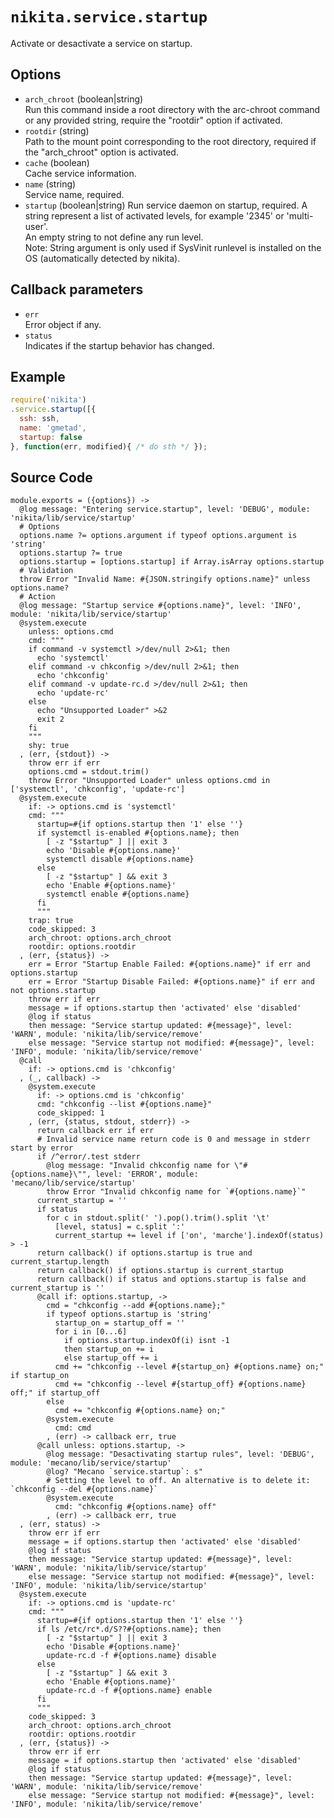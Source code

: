 
# `nikita.service.startup`

Activate or desactivate a service on startup.

## Options

* `arch_chroot` (boolean|string)   
  Run this command inside a root directory with the arc-chroot command or any 
  provided string, require the "rootdir" option if activated.   
* `rootdir` (string)   
  Path to the mount point corresponding to the root directory, required if 
  the "arch_chroot" option is activated.   
* `cache` (boolean)   
  Cache service information.   
* `name` (string)   
  Service name, required.   
* `startup` (boolean|string)
  Run service daemon on startup, required. A string represent a list of activated
  levels, for example '2345' or 'multi-user'.   
  An empty string to not define any run level.   
  Note: String argument is only used if SysVinit runlevel is installed on 
  the OS (automatically detected by nikita).   

## Callback parameters

* `err`   
  Error object if any.   
* `status`   
  Indicates if the startup behavior has changed.   

## Example

```js
require('nikita')
.service.startup([{
  ssh: ssh,
  name: 'gmetad',
  startup: false
}, function(err, modified){ /* do sth */ });
```

## Source Code

    module.exports = ({options}) ->
      @log message: "Entering service.startup", level: 'DEBUG', module: 'nikita/lib/service/startup'
      # Options
      options.name ?= options.argument if typeof options.argument is 'string'
      options.startup ?= true
      options.startup = [options.startup] if Array.isArray options.startup
      # Validation
      throw Error "Invalid Name: #{JSON.stringify options.name}" unless options.name?
      # Action
      @log message: "Startup service #{options.name}", level: 'INFO', module: 'nikita/lib/service/startup'
      @system.execute
        unless: options.cmd
        cmd: """
        if command -v systemctl >/dev/null 2>&1; then
          echo 'systemctl'
        elif command -v chkconfig >/dev/null 2>&1; then
          echo 'chkconfig'
        elif command -v update-rc.d >/dev/null 2>&1; then
          echo 'update-rc'
        else
          echo "Unsupported Loader" >&2
          exit 2
        fi
        """
        shy: true
      , (err, {stdout}) ->
        throw err if err
        options.cmd = stdout.trim()
        throw Error "Unsupported Loader" unless options.cmd in ['systemctl', 'chkconfig', 'update-rc']
      @system.execute
        if: -> options.cmd is 'systemctl'
        cmd: """
          startup=#{if options.startup then '1' else ''}
          if systemctl is-enabled #{options.name}; then
            [ -z "$startup" ] || exit 3
            echo 'Disable #{options.name}'
            systemctl disable #{options.name}
          else
            [ -z "$startup" ] && exit 3
            echo 'Enable #{options.name}'
            systemctl enable #{options.name}
          fi
          """
        trap: true
        code_skipped: 3
        arch_chroot: options.arch_chroot
        rootdir: options.rootdir
      , (err, {status}) ->
        err = Error "Startup Enable Failed: #{options.name}" if err and options.startup
        err = Error "Startup Disable Failed: #{options.name}" if err and not options.startup
        throw err if err
        message = if options.startup then 'activated' else 'disabled'
        @log if status
        then message: "Service startup updated: #{message}", level: 'WARN', module: 'nikita/lib/service/remove'
        else message: "Service startup not modified: #{message}", level: 'INFO', module: 'nikita/lib/service/remove'
      @call
        if: -> options.cmd is 'chkconfig'
      , (_, callback) ->
        @system.execute
          if: -> options.cmd is 'chkconfig'
          cmd: "chkconfig --list #{options.name}"
          code_skipped: 1
        , (err, {status, stdout, stderr}) ->
          return callback err if err
          # Invalid service name return code is 0 and message in stderr start by error
          if /^error/.test stderr
            @log message: "Invalid chkconfig name for \"#{options.name}\"", level: 'ERROR', module: 'mecano/lib/service/startup'
            throw Error "Invalid chkconfig name for `#{options.name}`"
          current_startup = ''
          if status
            for c in stdout.split(' ').pop().trim().split '\t'
              [level, status] = c.split ':'
              current_startup += level if ['on', 'marche'].indexOf(status) > -1
          return callback() if options.startup is true and current_startup.length
          return callback() if options.startup is current_startup
          return callback() if status and options.startup is false and current_startup is ''
          @call if: options.startup, ->
            cmd = "chkconfig --add #{options.name};"
            if typeof options.startup is 'string'
              startup_on = startup_off = ''
              for i in [0...6]
                if options.startup.indexOf(i) isnt -1
                then startup_on += i
                else startup_off += i
              cmd += "chkconfig --level #{startup_on} #{options.name} on;" if startup_on
              cmd += "chkconfig --level #{startup_off} #{options.name} off;" if startup_off
            else
              cmd += "chkconfig #{options.name} on;"
            @system.execute
              cmd: cmd
            , (err) -> callback err, true
          @call unless: options.startup, ->
            @log message: "Desactivating startup rules", level: 'DEBUG', module: 'mecano/lib/service/startup'
            @log? "Mecano `service.startup`: s"
            # Setting the level to off. An alternative is to delete it: `chkconfig --del #{options.name}`
            @system.execute
              cmd: "chkconfig #{options.name} off"
            , (err) -> callback err, true
      , (err, status) ->
        throw err if err
        message = if options.startup then 'activated' else 'disabled'
        @log if status
        then message: "Service startup updated: #{message}", level: 'WARN', module: 'nikita/lib/service/startup'
        else message: "Service startup not modified: #{message}", level: 'INFO', module: 'nikita/lib/service/startup'
      @system.execute
        if: -> options.cmd is 'update-rc'
        cmd: """
          startup=#{if options.startup then '1' else ''}
          if ls /etc/rc*.d/S??#{options.name}; then
            [ -z "$startup" ] || exit 3
            echo 'Disable #{options.name}'
            update-rc.d -f #{options.name} disable
          else
            [ -z "$startup" ] && exit 3
            echo 'Enable #{options.name}'
            update-rc.d -f #{options.name} enable
          fi
          """
        code_skipped: 3
        arch_chroot: options.arch_chroot
        rootdir: options.rootdir
      , (err, {status}) ->
        throw err if err
        message = if options.startup then 'activated' else 'disabled'
        @log if status
        then message: "Service startup updated: #{message}", level: 'WARN', module: 'nikita/lib/service/remove'
        else message: "Service startup not modified: #{message}", level: 'INFO', module: 'nikita/lib/service/remove'
